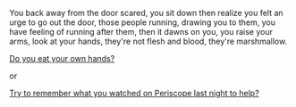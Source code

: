 You back away from the door scared, you
sit down then realize you felt an urge to go out the door,
those people running, drawing you to them, you have feeling of running after them,
then it dawns on you, you raise your arms, look at your hands, they're not flesh
and blood, they're marshmallow.

[Do you eat your own hands?](eat-your-hands/eat-your-hands.md)

or

[Try to remember what you watched on Periscope last night to help?](remember-periscope/remember-periscope.md)